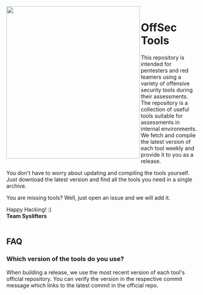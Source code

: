 <img align="left" width="350px" height="400px" src="https://docs.syslifters.com/images/Logo.svg">

# OffSec Tools
This repository is intended for pentesters and red teamers using a variety of offensive security tools during their assessments. The repository is a collection of useful tools suitable for assessments in internal environments. We fetch and compile the latest version of each tool weekly and provide it to you as a release.

You don't have to worry about updating and compiling the tools yourself. Just download the latest version and find all the tools you need in a single archive.

You are missing tools? Well, just open an issue and we will add it.


Happy Hacking! :)  
<b>Team Syslifters</b>
<br/>
<br/>
## FAQ
### Which version of the tools do you use?
When building a release, we use the most recent version of each tool's official repository. You can verify the version in the respective commit message which links to the latest commit in the official repo.

